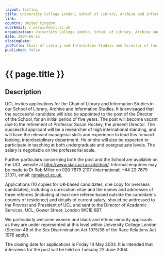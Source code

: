 ```yaml
---
layout: listing
title: University College London, School of Library, Archive and Information Studies - Chair of Library and Information Studies and Director of the School
link:
country: United Kingdom
subrEmail: c.warwick@ucl.ac.uk
organization: University College London, School of Library, Archive and Information Studies 
date: 2004-06-25
closingDate: 
jobTitle: Chair of Library and Information Studies and Director of the School
published: false
---
```



# {{ page.title }}

## Description



<p>UCL invites applications for the Chair of Library and Information Studies in our School of Library, Archive and Information Studies. It is envisaged that the successful candidate will also be appointed to the post of the Director of the School, for an initial period of five years. The post will become vacant due to the retirement of Professor Susan Hockey, the present Director. The successful applicant will be a researcher of high international standing, and will have the relevant managerial skills and experience to lead this forward looking, interdisciplinary department. He or she will also be expected to participate in teaching at both undergraduate and postgraduate levels. The salary is negotiable on the professorial scale.</p>

<p>Further particulars concerning both the post and the School are available on the UCL website at <a href="http://www.slais.ucl.ac.uk/chair/">http://www.slais.ucl.ac.uk/chair/</a>. Informal enquiries may be made to Dr Rob Miller on 020 7679 2107 (international: +44 20 7679 2107), email: <a href="mailto:rsm@ucl.ac.uk">rsm@ucl.ac.uk.</a></p>

<p>Applications (10 copies for UK-based candidates, one copy for overseas candidates), including a curriculum vitae and the names and addresses of three referees (including at least one referee based outside the candidate's country of residence) and details of current salary, should be addressed to the Provost and President of UCL and sent to the Director of Academic Services, UCL, Gower Street, London WC1E 6BT.</p>

<p>We particularly welcome women and black and ethnic minority applicants as they are under represented at this level within University College London (Section 48 of the Sex Discrimination Act 1975/38 of the Race Relations Act 1976 apply).</p>

<p>The closing date for applications is Friday 14 May 2004. It is intended that interviews for the post will be held on Tuesday 22 June 2004.</p>

